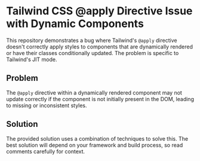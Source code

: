 # Tailwind CSS @apply Directive Issue with Dynamic Components

This repository demonstrates a bug where Tailwind's `@apply` directive doesn't correctly apply styles to components that are dynamically rendered or have their classes conditionally updated.  The problem is specific to Tailwind's JIT mode.

## Problem

The `@apply` directive within a dynamically rendered component may not update correctly if the component is not initially present in the DOM, leading to missing or inconsistent styles.

## Solution

The provided solution uses a combination of techniques to solve this. The best solution will depend on your framework and build process, so read comments carefully for context.